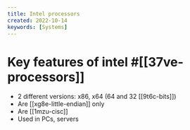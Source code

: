 ```yaml
---
title: Intel processors
created: 2022-10-14
keywords: [Systems]
---
```


# Key features of intel #[[37ve-processors]]

- 2 different versions: x86, x64 (64 and 32 [[9t6c-bits]])
- Are [[xg8e-little-endian]] only
- Are [[1mzu-cisc]]
- Used in PCs, servers
